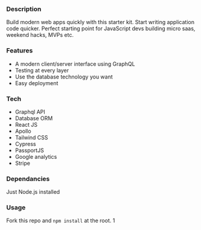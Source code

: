 ### Description

Build modern web apps quickly with this starter kit. Start writing application code quicker.
Perfect starting point for JavaScript devs building micro saas, weekend hacks, MVPs etc.

### Features

- A modern client/server interface using GraphQL
- Testing at every layer
- Use the database technology you want
- Easy deployment

### Tech

- Graphql API
- Database ORM
- React JS
- Apollo
- Tailwind CSS
- Cypress
- PassportJS
- Google analytics
- Stripe

### Dependancies

Just Node.js installed

### Usage

Fork this repo and `npm install` at the root.
1

